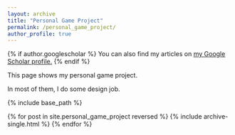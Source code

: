 ```yaml
---
layout: archive
title: "Personal Game Project"
permalink: /personal_game_project/
author_profile: true
---
```


{% if author.googlescholar %}
  You can also find my articles on <u><a href="{{author.googlescholar}}">my Google Scholar profile</a>.</u>
{% endif %}

This page shows my personal game project.

In most of them, I do some design job.

{% include base_path %}

{% for post in site.personal_game_project reversed %}
  {% include archive-single.html %}
{% endfor %}
